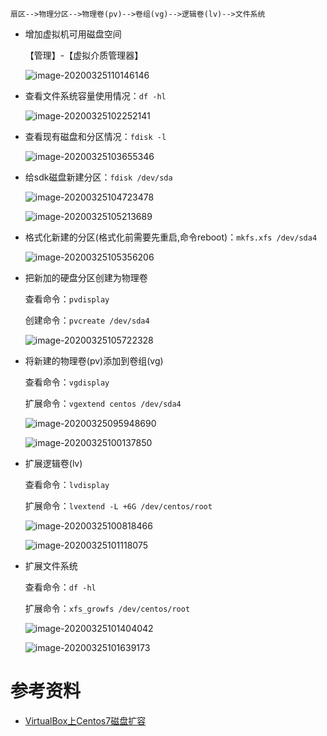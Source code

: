 ```
扇区-->物理分区-->物理卷(pv)-->卷组(vg)-->逻辑卷(lv)-->文件系统
```

- 增加虚拟机可用磁盘空间

  【管理】-【虚拟介质管理器】

  ![image-20200325110146146](assets/image-20200325110146146.png)

- 查看文件系统容量使用情况：`df -hl`

  ![image-20200325102252141](assets/image-20200325102252141.png)

- 查看现有磁盘和分区情况：`fdisk -l`

  ![image-20200325103655346](assets/image-20200325103655346.png)

- 给sdk磁盘新建分区：`fdisk /dev/sda`

  ![image-20200325104723478](assets/image-20200325104723478.png)

  ![image-20200325105213689](assets/image-20200325105213689.png)

- 格式化新建的分区(格式化前需要先重启,命令reboot)：`mkfs.xfs /dev/sda4`

  ![image-20200325105356206](assets/image-20200325105356206.png)

- 把新加的硬盘分区创建为物理卷

  查看命令：`pvdisplay`

  创建命令：`pvcreate /dev/sda4`

  ![image-20200325105722328](assets/image-20200325105722328.png)

- 将新建的物理卷(pv)添加到卷组(vg)

  查看命令：`vgdisplay`

  扩展命令：`vgextend centos /dev/sda4`

  ![image-20200325095948690](assets/image-20200325095948690.png)

  ![image-20200325100137850](assets/image-20200325100137850.png)

- 扩展逻辑卷(lv)

  查看命令：`lvdisplay`

  扩展命令：`lvextend -L +6G /dev/centos/root`

  ![image-20200325100818466](assets/image-20200325100818466.png)

  ![image-20200325101118075](assets/image-20200325101118075.png)

- 扩展文件系统

  查看命令：`df -hl`

  扩展命令：`xfs_growfs /dev/centos/root`

  ![image-20200325101404042](assets/image-20200325101404042.png)

  ![image-20200325101639173](assets/image-20200325101639173.png)

# 参考资料

- [VirtualBox上Centos7磁盘扩容](https://blog.csdn.net/haeydy/article/details/89447689)